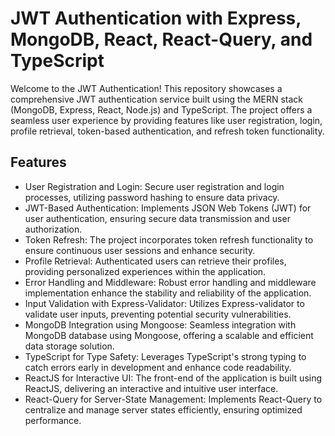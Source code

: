 # JWT Authentication with Express, MongoDB, React, React-Query, and TypeScript

Welcome to the JWT Authentication! This repository showcases a comprehensive JWT authentication service built using the MERN stack (MongoDB, Express, React, Node.js) and TypeScript. The project offers a seamless user experience by providing features like user registration, login, profile retrieval, token-based authentication, and refresh token functionality.

## Features

- User Registration and Login: Secure user registration and login processes, utilizing password hashing to ensure data privacy.
- JWT-Based Authentication: Implements JSON Web Tokens (JWT) for user authentication, ensuring secure data transmission and user authorization.
- Token Refresh: The project incorporates token refresh functionality to ensure continuous user sessions and enhance security.
- Profile Retrieval: Authenticated users can retrieve their profiles, providing personalized experiences within the application.
- Error Handling and Middleware: Robust error handling and middleware implementation enhance the stability and reliability of the application.
- Input Validation with Express-Validator: Utilizes Express-validator to validate user inputs, preventing potential security vulnerabilities.
- MongoDB Integration using Mongoose: Seamless integration with MongoDB database using Mongoose, offering a scalable and efficient data storage solution.
- TypeScript for Type Safety: Leverages TypeScript's strong typing to catch errors early in development and enhance code readability.
- ReactJS for Interactive UI: The front-end of the application is built using ReactJS, delivering an interactive and intuitive user interface.
- React-Query for Server-State Management: Implements React-Query to centralize and manage server states efficiently, ensuring optimized performance.

